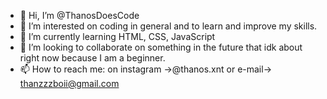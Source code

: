 - 👋 Hi, I’m @ThanosDoesCode
- 👀 I’m interested on coding in general and to learn and improve my skills.
- 🌱 I’m currently learning HTML, CSS, JavaScript
- 💞️ I’m looking to collaborate on something in the future that idk about right now because I am a beginner.
- 📫 How to reach me: on instagram ->@thanos.xnt or e-mail-> thanzzzboii@gmail.com

<!---
ThanosDoesCode/ThanosDoesCode is a ✨ special ✨ repository because its `README.md` (this file) appears on your GitHub profile.
You can click the Preview link to take a look at your changes.
--->
